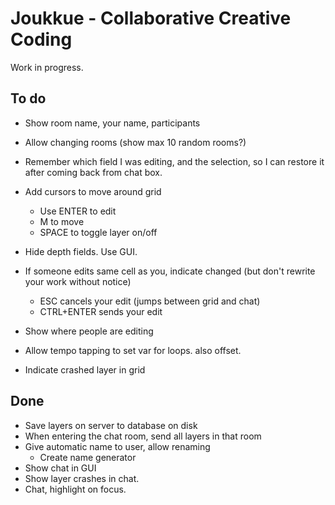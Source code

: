 # Joukkue - Collaborative Creative Coding

Work in progress.

## To do

* Show room name, your name, participants
* Allow changing rooms (show max 10 random rooms?)

* Remember which field I was editing, and the selection, so I can restore it after coming back from chat box.
* Add cursors to move around grid
  * Use ENTER to edit
  * M to move
  * SPACE to toggle layer on/off
* Hide depth fields. Use GUI.
* If someone edits same cell as you, indicate changed (but don't rewrite your work without notice)
  * ESC cancels your edit (jumps between grid and chat)
  * CTRL+ENTER sends your edit
* Show where people are editing
* Allow tempo tapping to set var for loops. also offset.
* Indicate crashed layer in grid

## Done

* Save layers on server to database on disk
* When entering the chat room, send all layers in that room
* Give automatic name to user, allow renaming
  * Create name generator
* Show chat in GUI
* Show layer crashes in chat.
* Chat, highlight on focus.
